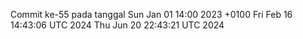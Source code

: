 Commit ke-55 pada tanggal Sun Jan 01 14:00 2023 +0100
Fri Feb 16 14:43:06 UTC 2024
Thu Jun 20 22:43:21 UTC 2024
